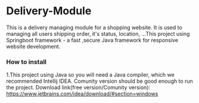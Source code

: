 # Delivery-Module
This is a delivery managing module for a shopping website. It is used to managing all users shipping order, it's status, location, ...This project using Springboot framework - a fast ,secure Java framework for responsive website development.
### How to install
1.This project using Java so you will need a Java compiler, which we recommended Intellij IDEA. Comunity version should be good enough to run the project.
Download link(free version/Comunity version): https://www.jetbrains.com/idea/download/#section=windows

